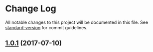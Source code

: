 # Change Log

All notable changes to this project will be documented in this file.
See [standard-version](https://github.com/conventional-changelog/standard-version) for commit guidelines.

<a name="1.0.1"></a>
## [1.0.1](https://github.com/lingui/js-lingui/compare/lingui-formats@1.0.0...lingui-formats@1.0.1) (2017-07-10)
